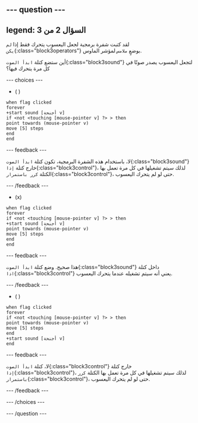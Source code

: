
--- question ---
---
legend: السؤال 2 من 3
---

لقد كتبت شفرة برمجية لجعل اليعسوب يتحرك فقط إذا `لم يكن`{:class="block3operators"} بوضعٍ `ملامس` لمؤشر الماوس.

أين ستضع كتلة `ابدأ الصوت`{:class="block3sound"} لتجعل اليعسوب يصدر صوتًا في كل مرة يتحرك فيها؟

--- choices ---

- ( )

```blocks3
when flag clicked
forever
+start sound [أجنحة v]
if <not <touching [mouse-pointer v] ?> > then
point towards (mouse-pointer v)
move [5] steps
end
end
```

--- feedback ---

لا، باستخدام هذه الشفرة البرمجية، تكون كتلة `ابدأ الصوت`{:class="block3sound"} خارج كتلة `إذا`{:class="block3control"}، لذلك سيتم تشغيلها في كل مرة تعمل بها الكتلة `كرر باستمرار`{:class="block3control"}، حتى لو لم يتحرك اليعسوب.

--- /feedback ---

- (x)

```blocks3
when flag clicked
forever
if <not <touching [mouse-pointer v] ?> > then
+start sound [أجنحة v]
point towards (mouse-pointer v)
move [5] steps
end
end
```

  --- feedback ---

هذا صحيح. وضع كتلة `ابدأ الصوت`{:class="block3sound"} داخل كتلة `اذا`{:class="block3control"} يعني أنه سيتم تشغيله عندما يتحرك اليعسوب.

  --- /feedback ---

- ( )


```blocks3
when flag clicked
forever
if <not <touching [mouse-pointer v] ?> > then
point towards (mouse-pointer v)
move [5] steps
end
+start sound [أجنحة v]
end
```

  --- feedback ---

لا، كتلة `ابدأ الصوت`{:class="block3control"} خارج كتلة `إذا`{:class="block3control"}، لذلك سيتم تشغيلها في كل مرة تعمل بها الكتلة `كرر باستمرار`{:class="block3control"}، حتى لو لم يتحرك اليعسوب.

  --- /feedback ---

--- /choices ---

--- /question ---

